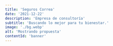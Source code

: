 ```yaml
---
title: 'Seguros Correa'
date: '2021-12-22'
description: 'Empresa de consultoría'
subtitle: 'Buscando lo mejor para tu bienestar.'
image: './bg.webp'
alt: 'Mostrando propuesta'
contentId: 'banner'
---
```


